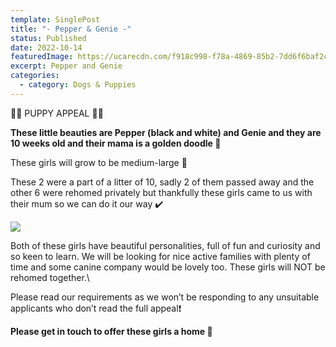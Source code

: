 ```yaml
---
template: SinglePost
title: "- Pepper & Genie -"
status: Published
date: 2022-10-14
featuredImage: https://ucarecdn.com/f918c998-f78a-4869-85b2-7dd6f6baf2cc/-/crop/2048x909/0,215/-/preview/
excerpt: Pepper and Genie
categories:
  - category: Dogs & Puppies
---
```

🐶🐶 PUPPY APPEAL 🐶🐶


**These little beauties are Pepper (black and white) and Genie and they are 10 weeks old and their mama is a golden doodle 🥰**


These girls will grow to be medium-large 📏


These 2 were a part of a litter of 10, sadly 2 of them passed away and the other 6 were rehomed privately but thankfully these girls came to us with their mum so we can do it our way ✔️ 

![](https://ucarecdn.com/f64f6e3f-4ab7-4e54-8f67-3d5d4bc04e01/)


Both of these girls have beautiful personalities, full of fun and curiosity and so keen to learn. We will be looking for nice active families with plenty of time and some canine company would be lovely too. These girls will NOT be rehomed together.\

Please read our requirements as we won’t be responding to
any unsuitable applicants who don’t read the full appeal❗️


**Please get in touch to offer these girls a home 🏡**